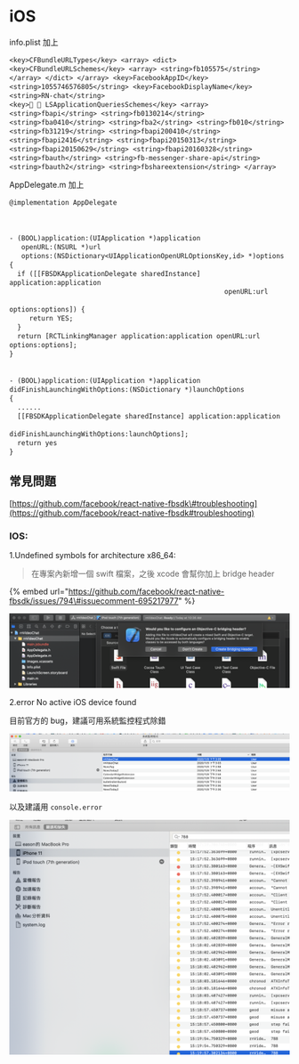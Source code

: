 # iOS

info.plist 加上

```text
<key>CFBundleURLTypes</key> <array> <dict> <key>CFBundleURLSchemes</key> <array> <string>fb105575</string> </array> </dict> </array> <key>FacebookAppID</key> <string>1055746576805</string> <key>FacebookDisplayName</key> <string>RN-chat</string>
<key>🔑 🔐 LSApplicationQueriesSchemes</key> <array> <string>fbapi</string> <string>fb0130214</string> <string>fba0410</string> <string>fba2</string> <string>fb010</string> <string>fb31219</string> <string>fbapi200410</string> <string>fbapi2416</string> <string>fbapi20150313</string> <string>fbapi20150629</string> <string>fbapi20160328</string> <string>fbauth</string> <string>fb-messenger-share-api</string> <string>fbauth2</string> <string>fbshareextension</string> </array>
```

AppDelegate.m 加上

```text
@implementation AppDelegate



- (BOOL)application:(UIApplication *)application
   openURL:(NSURL *)url
   options:(NSDictionary<UIApplicationOpenURLOptionsKey,id> *)options
{
  if ([[FBSDKApplicationDelegate sharedInstance] application:application
                                                      openURL:url
                                                      options:options]) {
     return YES;
  }
  return [RCTLinkingManager application:application openURL:url options:options];
}


- (BOOL)application:(UIApplication *)application didFinishLaunchingWithOptions:(NSDictionary *)launchOptions
{
  ......
  [[FBSDKApplicationDelegate sharedInstance] application:application
                           didFinishLaunchingWithOptions:launchOptions];
  return yes     
}                                                  
```

## 常見問題

[https://github.com/facebook/react-native-fbsdk\#troubleshooting](https://github.com/facebook/react-native-fbsdk#troubleshooting)

### IOS:

1.Undefined symbols for architecture x86\_64:

> 在專案內新增一個 swift 檔案，之後 xcode 會幫你加上 bridge header

{% embed url="https://github.com/facebook/react-native-fbsdk/issues/794\#issuecomment-695217977" %}

![](../../.gitbook/assets/jie-tu-20201109-shang-wu-10.36.14.png)

2.error No active iOS device found

目前官方的 bug，建議可用系統監控程式除錯

  


![](../../.gitbook/assets/jie-tu-20201109-xia-wu-3.11.59.png)

以及建議用 `console.error`

![](../../.gitbook/assets/jie-tu-20201109-xia-wu-3.21.38.png)

